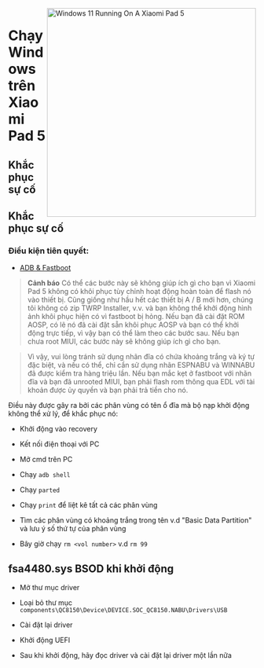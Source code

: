 <img align="right" src="https://raw.githubusercontent.com/erdilS/Port-Windows-11-Xiaomi-Pad-5/main/nabu.png" width="425" alt="Windows 11 Running On A Xiaomi Pad 5">


# Chạy Windows trên Xiaomi Pad 5

## Khắc phục sự cố


## Khắc phục sự cố

### Điều kiện tiên quyết:

- [ADB & Fastboot](https://developer.android.com/studio/releases/platform-tools)

> **Cảnh báo** Có thể các bước này sẽ không giúp ích gì cho bạn vì Xiaomi Pad 5 không có khôi phục tùy chỉnh hoạt động hoàn toàn để flash nó vào thiết bị. Cũng giống như hầu hết các thiết bị A / B mới hơn, chúng tôi không có zip TWRP Installer, v.v. và bạn không thể khởi động hình ảnh khôi phục hiện có vì fastboot bị hỏng. Nếu bạn đã cài đặt ROM AOSP, có lẽ nó đã cài đặt sẵn khôi phục AOSP và bạn có thể khởi động trực tiếp, vì vậy bạn có thể làm theo các bước sau. Nếu bạn chưa root MIUI, các bước này sẽ không giúp ích gì cho bạn.

> Vì vậy, vui lòng tránh sử dụng nhãn đĩa có chứa khoảng trắng và ký tự đặc biệt, và nếu có thể, chỉ cần sử dụng nhãn ESPNABU và WINNABU đã được kiểm tra hàng triệu lần. Nếu bạn mắc kẹt ở fastboot với nhãn đĩa và bạn đã unrooted MIUI, bạn phải flash rom thông qua EDL với tài khoản được ủy quyền và bạn phải trả tiền cho nó.


Điều này được gây ra bởi các phân vùng có tên ổ đĩa mà bộ nạp khởi động không thể xử lý, để khắc phục nó:

- Khởi động vào recovery

- Kết nối điện thoại với PC

- Mở cmd trên PC

- Chạy ```adb shell```

- Chạy ```parted```

- Chạy ```print``` để liệt kê tất cả các phân vùng

- Tìm các phân vùng có khoảng trắng trong tên v.d "Basic Data Partition" và lưu ý số thứ tự của phân vùng

- Bây giờ chạy ```rm <vol number>``` v.d ```rm 99```


## fsa4480.sys BSOD khi khởi động

- Mở thư mục driver

- Loại bỏ thư mục ```components\QC8150\Device\DEVICE.SOC_QC8150.NABU\Drivers\USB```

- Cài đặt lại driver

- Khởi động UEFI

- Sau khi khởi động, hãy đọc driver và cài đặt lại driver một lần nữa
